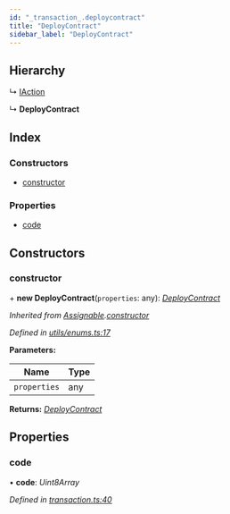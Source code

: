 ```yaml
---
id: "_transaction_.deploycontract"
title: "DeployContract"
sidebar_label: "DeployContract"
---
```


## Hierarchy

  ↳ [IAction](_transaction_.iaction.md)

  ↳ **DeployContract**

## Index

### Constructors

* [constructor](_transaction_.deploycontract.md#constructor)

### Properties

* [code](_transaction_.deploycontract.md#code)

## Constructors

###  constructor

\+ **new DeployContract**(`properties`: any): *[DeployContract](_transaction_.deploycontract.md)*

*Inherited from [Assignable](_utils_enums_.assignable.md).[constructor](_utils_enums_.assignable.md#constructor)*

*Defined in [utils/enums.ts:17](https://github.com/nearprotocol/nearlib/blob/08f7443/src.ts/utils/enums.ts#L17)*

**Parameters:**

Name | Type |
------ | ------ |
`properties` | any |

**Returns:** *[DeployContract](_transaction_.deploycontract.md)*

## Properties

###  code

• **code**: *Uint8Array*

*Defined in [transaction.ts:40](https://github.com/nearprotocol/nearlib/blob/08f7443/src.ts/transaction.ts#L40)*
